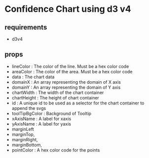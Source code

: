 # Confidence Chart using d3 v4

## requirements

- d3v4

## props

- lineColor : The color of the line. Must be a hex color code
- areaColor : The color of the area. Must be a hex color code
- data : The chart data
- domainX : An array representing the domain of X axis
- domainY : An array representing the domain of Y axis
- chartWidth : The width of the chart container
- chartHeight : The height of chart container
- id : A unique id to be used as a selector for the chart container to append the svgs
- toolTipBgColor : Background of Tooltip
- xAxisName : A label for xaxis
- yAxisName : A label for yaxis
- marginLeft
- marginTop,
- marginRight,
- marginBottom,
- pointColor : A hex color code for the points
